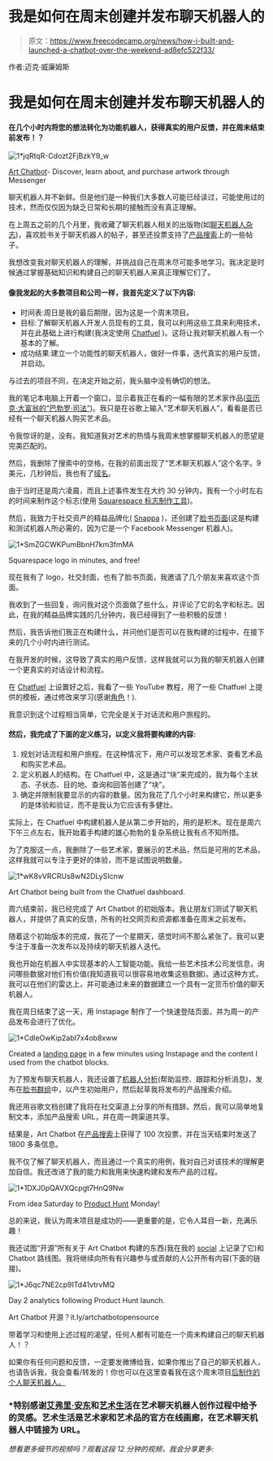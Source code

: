 # 我是如何在周末创建并发布聊天机器人的

> 原文：<https://www.freecodecamp.org/news/how-i-built-and-launched-a-chatbot-over-the-weekend-ad8efc522f33/>

作者:迈克·威廉姆斯

# 我是如何在周末创建并发布聊天机器人的

#### 在几个小时内将您的想法转化为功能机器人，获得真实的用户反馈，并在周末结束前发布！？

![1*jqRtqR-Cdozt2FjBzkY9_w](img/bfb6f8316ca7a090cc872f164380086e.png)

[Art Chatbot](http://www.artchatbot.com)- Discover, learn about, and purchase artwork through Messenger

聊天机器人并不新鲜。但是他们是一种我们大多数人可能已经读过，可能使用过的技术，然而仅仅因为缺乏日常和长期的接触而没有真正理解。

在上周五之前的几个月里，我收藏了聊天机器人相关的出版物(如[聊天机器人杂志](https://chatbotsmagazine.com))，喜欢脸书关于聊天机器人的帖子，甚至还投票支持了[产品搜索](https://www.producthunt.com/topics/bots)上的一些帖子。

我想改变我对聊天机器人的理解，并挑战自己在周末尽可能多地学习。我决定是时候通过掌握基础知识和构建自己的聊天机器人来真正理解它们了。

#### 像我发起的大多数项目和公司一样，我首先定义了以下内容:

*   时间表:周日是我的最后期限，因为这是一个周末项目。
*   目标:了解聊天机器人开发人员现有的工具，我可以利用这些工具来利用技术，并在此基础上进行构建(我决定使用 [Chatfuel](http://www.chatfuel.com) )。这将让我对聊天机器人有一个基本的了解。
*   成功结果:建立一个功能性的聊天机器人，做好一件事，迭代真实的用户反馈，并启动。

与过去的项目不同，在决定开始之前，我头脑中没有确切的想法。

我的笔记本电脑上开着一个窗口，显示着我正在看的一幅有限的艺术家作品([亚历克·大富翁的“巴勃罗·司法”](https://artlife-gallery.myshopify.com/collections/alec-monopoly/products/alec-monopolys-pablo-judicial-diamonds-and-gold-serigraph-screenprint))。我只是在谷歌上输入“艺术聊天机器人”，看看是否已经有一个聊天机器人购买艺术品。

令我惊讶的是，没有。我知道我对艺术的热情与我周末想掌握聊天机器人的愿望是完美匹配的。

然后，我删除了搜索中的空格，在我的前面出现了“艺术聊天机器人”这个名字。9 美元，几秒钟后，我也有了[域名](http://www.artchatbot.com)。

由于当时还是周六凌晨，而且上述事件发生在大约 30 分钟内，我有一个小时左右的时间来制作这个标志(使用 [Squarespace 标志制作工具](https://logo.squarespace.com/))。

然后，我致力于社交资产的精益品牌化( [Snappa](http://snappa.io) )，还创建了[脸书页面](https://www.facebook.com/Art-Chatbot-127359754533703/)(这是构建和测试机器人所必需的，因为它是一个 Facebook Messenger 机器人)。

![1*SmZGCWKPumBbnH7km3fmMA](img/03827625c0b9572025fa524329fc66b6.png)

Squarespace logo in minutes, and free!

现在我有了 logo，社交封面，也有了脸书页面，我邀请了几个朋友来喜欢这个页面。

我收到了一些回复，询问我对这个页面做了些什么，并评论了它的名字和标志。因此，在我的精益品牌实践的几分钟内，我已经得到了一些积极的反馈！

然后，我告诉他们我正在构建什么，并问他们是否可以在我构建的过程中，在接下来的几个小时内进行测试。

在我开发的时候，这导致了真实的用户反馈，这样我就可以为我的聊天机器人创建一个更真实的对话设计和流程。

在 [Chatfuel](http://www.chatfuel.com) 上设置好之后，我看了一些 YouTube 教程，用了一些 Chatfuel 上提供的模板，通过修改来学习(感谢[角色](http://personabots.com/)！).

我意识到这个过程相当简单，它完全是关于对话流和用户旅程的。

#### 然后，我完成了下面的定义练习，以定义我将要构建的内容:

1.  规划对话流程和用户旅程。在这种情况下，用户可以发现艺术家、查看艺术品和购买艺术品。
2.  定义机器人的结构。在 Chatfuel 中，这是通过“块”来完成的，我为每个主状态、子状态、目的地、查询和回答创建了“块”。
3.  确定并限制我要显示的内容的数量。因为我花了几个小时来构建它，所以更多的是体验和验证，而不是我认为它应该有多健壮。

实际上，在 Chatfuel 中构建机器人是从第二步开始的，用的是积木。现在是周六下午三点左右，我开始着手构建的雄心勃勃的复杂系统让我有点不知所措。

为了克服这一点，我删除了一些艺术家，要展示的艺术品，然后是可用的艺术品，这样我就可以专注于更好的体验，而不是试图说明数量。

![1*wK8vVRCRUs8wN2DLySIcnw](img/44e126ef8bf230b42f96aa3f8c68f289.png)

Art Chatbot being built from the Chatfuel dashboard.

周六结束前，我已经完成了 Art Chatbot 的初始版本。我让朋友们测试了聊天机器人，并提供了真实的反馈，所有的社交网页和资源都准备在周末之前发布。

随着这个初始版本的完成，我花了一个星期天，感觉时间不那么紧张了。我可以更专注于准备一次发布以及持续的聊天机器人迭代。

我也开始在机器人中实现基本的人工智能功能。我给一些艺术技术公司发信息，询问哪些数据对他们有价值(我知道我可以很容易地收集这些数据)。通过这种方式，我可以在他们的雷达上，并可能通过未来的数据建立一个具有一定货币价值的聊天机器人。

我在周日结束了这一天，用 Instapage 制作了一个快速登陆页面，并为周一的产品发布会进行了优化。

![1*CdleOwKip2abI7x4ob8xww](img/290e4c99ae4b310c38b88f52731ee6c9.png)

Created a [landing page](http://www.artchatbot.com) in a few minutes using Instapage and the content I used from the chatbot blocks.

为了预发布聊天机器人，我还设置了[机器人分析](http://botanalytics.co)(帮助监控、跟踪和分析消息)，发布在[脸书群组](https://www.facebook.com/groups/aichatbots/)中，以产生初始用户，然后起草我将发布的产品搜索介绍。

我还用谷歌文档创建了我将在社交渠道上分享的所有措辞。然后，我可以简单地复制文本，添加产品搜索 URL，并在周一跨渠道共享。

结果是，Art Chatbot 在[产品搜索](https://www.producthunt.com/posts/art-chatbot)上获得了 100 次投票，并在当天结束时发送了 1800 多条信息。

我不仅了解了聊天机器人，而且通过一个真实的用例，我对自己对该技术的理解更加自信。我还改进了我的能力和我用来快速构建和发布产品的过程。

![1*1DXJ0pQAVXQcpgt7HnQ9Nw](img/96814718ea42137817c9f2817e2dc010.png)

From idea Saturday to [Product Hunt](https://www.producthunt.com/posts/art-chatbot) Monday!

总的来说，我认为周末项目是成功的——更重要的是，它令人耳目一新，充满乐趣！

我还试图“开源”所有关于 Art Chatbot 构建的东西(我在我的 [social](http://www.instagram.com/yoroomie) 上记录了它)和 Chatbot 路线图。我将继续向所有有兴趣参与或贡献的人公开所有内容(下面的链接)。

![1*J6qc7NE2cp9ITd41vtrvMQ](img/742306de292ab2f12dd050c1f6b43ace.png)

Day 2 analytics following Product Hunt launch.

Art Chatbot 开源？it.ly/artchatbotopensource

带着学习和使用上述过程的渴望，任何人都有可能在一个周末构建自己的聊天机器人！？

如果你有任何问题和反馈，一定要发微博给我，如果你推出了自己的聊天机器人，也请告诉我，我会查看/转发的！你也可以在这里查看我在这个周末项目[后制作的个人聊天机器人。](http://m.me/itsyoroomieofficial)

### *特别感谢[艾弗里·安东](https://www.instagram.com/averyandon/?hl=en)和[艺术生活](https://artlife.com/)在艺术聊天机器人创作过程中给予的灵感。艺术生活是艺术家和艺术品的官方在线画廊，在艺术聊天机器人中链接为 URL。

*想看更多细节的视频吗？观看这段 12 分钟的视频，我会分享更多:*